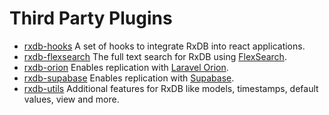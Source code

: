 # Third Party Plugins

* [rxdb-hooks](https://github.com/cvara/rxdb-hooks) A set of hooks to integrate RxDB into react applications.
* [rxdb-flexsearch](https://github.com/serenysoft/rxdb-flexsearch) The full text search for RxDB using [FlexSearch](https://github.com/nextapps-de/flexsearch).
* [rxdb-orion](https://github.com/serenysoft/rxdb-orion) Enables replication with [Laravel Orion](https://tailflow.github.io/laravel-orion-docs).
* [rxdb-supabase](https://github.com/marceljuenemann/rxdb-supabase) Enables replication with [Supabase](https://supabase.com/).
* [rxdb-utils](https://github.com/rafamel/rxdb-utils) Additional features for RxDB like models, timestamps, default values, view and more.

